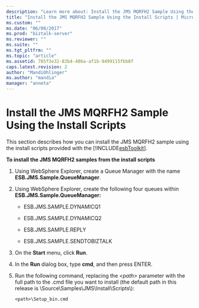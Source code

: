 ```yaml
---
description: "Learn more about: Install the JMS MQRFH2 Sample Using the Install Scripts"
title: "Install the JMS MQRFH2 Sample Using the Install Scripts | Microsoft Docs"
ms.custom: ""
ms.date: "06/08/2017"
ms.prod: "biztalk-server"
ms.reviewer: ""
ms.suite: ""
ms.tgt_pltfrm: ""
ms.topic: "article"
ms.assetid: 785f3e32-83b4-406a-af1b-9499115fbb8f
caps.latest.revision: 2
author: "MandiOhlinger"
ms.author: "mandia"
manager: "anneta"
---
```

# Install the JMS MQRFH2 Sample Using the Install Scripts
This section describes how you can install the JMS MQRFH2 sample using the install scripts provided with the [!INCLUDE[esbToolkit](../includes/esbtoolkit-md.md)].  
  
 **To install the JMS MQRFH2 samples from the install scripts**  
  
1.  Using WebSphere Explorer, create a Queue Manager with the name **ESB.JMS.Sample.QueueManager**.  
  
2.  Using WebSphere Explorer, create the following four queues within **ESB.JMS.Sample.QueueManager:**  
  
    -   ESB.JMS.SAMPLE.DYNAMICQ1  
  
    -   ESB.JMS.SAMPLE.DYNAMICQ2  
  
    -   ESB.JMS.SAMPLE.REPLY  
  
    -   ESB.JMS.SAMPLE.SENDTOBIZTALK  
  
3.  On the **Start** menu, click **Run**.  
  
4.  In the **Run** dialog box, type **cmd**, and then press ENTER.  
  
5.  Run the following command, replacing the *\<path\>* parameter with the full path to the .cmd file you want to install (the default path in this release is \Source\Samples\JMS\Install\Scripts\\):  
  
    ```  
    <path>\Setup_bin.cmd  
    ```
